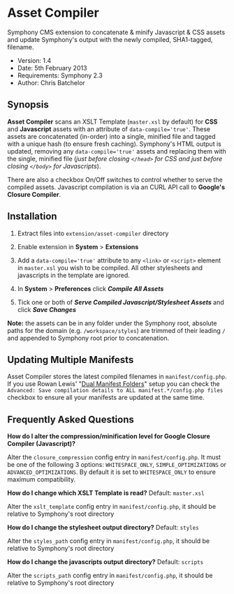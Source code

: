 # Asset Compiler

Symphony CMS extension to concatenate & minify Javascript & CSS assets and update Symphony's output with the newly compiled, SHA1-tagged, filename.

- Version: 1.4
- Date: 5th February 2013
- Requirements: Symphony 2.3
- Author: Chris Batchelor

## Synopsis

**Asset Compiler** scans an XSLT Template (`master.xsl` by default) for **CSS** and **Javascript** assets with an attribute of `data-compile='true'`. These assets are concatenated (in-order) into a single, minified file and tagged with a unique hash (to ensure fresh caching). Symphony's HTML output is updated, removing any `data-compile='true'` assets and replacing them with the single, minified file (*just before closing `</head>` for CSS and just before closing `</body>` for Javascripts*).

There are also a checkbox On/Off switches to control whether to serve the compiled assets. Javascript compilation is via an CURL API call to **Google's Closure Compiler**.

## Installation

1. Extract files into `extension/asset-compiler` directory

2. Enable extension in **System** > **Extensions**

3. Add a `data-compile='true'` attribute to any `<link>` or `<script>` element in `master.xsl` you wish to be compiled. All other stylesheets and javascripts in the template are ignored.

4. In **System** > **Preferences** click ***Compile All Assets***

5. Tick one or both of ***Serve Compiled Javascript/Stylesheet Assets*** and click ***Save Changes***

**Note:** the assets can be in any folder under the Symphony root, absolute paths for the domain (e.g. `/workspace/styles`) are trimmed of their leading `/` and appended to Symphony root prior to concatenation.

## Updating Multiple Manifests

Asset Compiler stores the latest compiled filenames in `manifest/config.php`. If you use Rowan Lewis' "[Dual Manifest Folders](http://nbsp.io/symphony-cms/using-git-and-symphony-cms)" setup you can check the `Advanced: Save compilation details to ALL manifest.*/config.php files` checkbox to ensure all your manifests are updated at the same time.

## Frequently Asked Questions

**How do I alter the compression/minification level for Google Closure Compiler (Javascript)?**

Alter the `closure_compression` config entry in `manifest/config.php`. It must be one of the following 3 options: `WHITESPACE_ONLY`, `SIMPLE_OPTIMIZATIONS` or `ADVANCED_OPTIMIZATIONS`. By default it is set to `WHITESPACE_ONLY` to ensure maximum compatibility.

**How do I change which XSLT Template is read?** Default: `master.xsl`

Alter the `xslt_template` config entry in `manifest/config.php`, it should be relative to Symphony's root directory

**How do I change the stylesheet output directory?** Default: `styles`

Alter the `styles_path` config entry in `manifest/config.php`, it should be relative to Symphony's root directory

**How do I change the javascripts output directory?** Default: `scripts`

Alter the `scripts_path` config entry in `manifest/config.php`, it should be relative to Symphony's root directory

